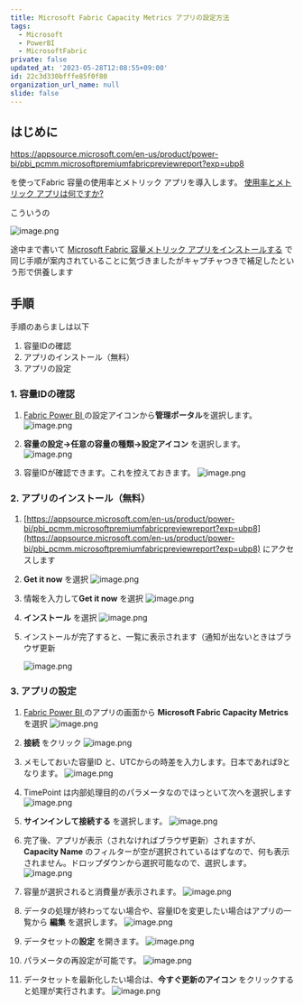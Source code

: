 ```yaml
---
title: Microsoft Fabric Capacity Metrics アプリの設定方法
tags:
  - Microsoft
  - PowerBI
  - MicrosoftFabric
private: false
updated_at: '2023-05-28T12:08:55+09:00'
id: 22c3d330bfffe85f0f80
organization_url_name: null
slide: false
---
```

## はじめに

https://appsource.microsoft.com/en-us/product/power-bi/pbi_pcmm.microsoftpremiumfabricpreviewreport?exp=ubp8

を使ってFabric 容量の使用率とメトリック アプリを導入します。
[使用率とメトリック アプリは何ですか?](https://learn.microsoft.com/ja-jp/fabric/enterprise/metrics-app)

こういうの

![image.png](https://qiita-image-store.s3.ap-northeast-1.amazonaws.com/0/281819/6b08c630-8a2c-78e0-600d-167f49edd179.png)


  
途中まで書いて [Microsoft Fabric 容量メトリック アプリをインストールする](https://learn.microsoft.com/ja-jp/fabric/enterprise/metrics-app-install?tabs=1st) で同じ手順が案内されていることに気づきましたがキャプチャつきで補足したという形で供養します

## 手順

手順のあらましは以下

1. 容量IDの確認
1. アプリのインストール（無料）
1. アプリの設定


### 1. 容量IDの確認

1. [Fabric Power BI ](https://app.fabric.microsoft.com/home?experience=power-bi)の設定アイコンから**管理ポータル**を選択します。
    ![image.png](https://qiita-image-store.s3.ap-northeast-1.amazonaws.com/0/281819/2e3277cd-2911-7fc1-a8b6-160aa103198e.png)

1. **容量の設定→任意の容量の種類→設定アイコン** を選択します。
    ![image.png](https://qiita-image-store.s3.ap-northeast-1.amazonaws.com/0/281819/44a2df90-8e3d-2049-51ce-57a22f1a51f5.png)

1. 容量IDが確認できます。これを控えておきます。
    ![image.png](https://qiita-image-store.s3.ap-northeast-1.amazonaws.com/0/281819/36438d09-bc71-51b1-cef5-53775a26ff90.png)



### 2. アプリのインストール（無料）

1. [https://appsource.microsoft.com/en-us/product/power-bi/pbi_pcmm.microsoftpremiumfabricpreviewreport?exp=ubp8](https://appsource.microsoft.com/en-us/product/power-bi/pbi_pcmm.microsoftpremiumfabricpreviewreport?exp=ubp8) にアクセスします
1. **Get it now** を選択
    ![image.png](https://qiita-image-store.s3.ap-northeast-1.amazonaws.com/0/281819/8e262801-d3bd-036d-12f0-ce555a3eabec.png)

1. 情報を入力して**Get it now** を選択
    ![image.png](https://qiita-image-store.s3.ap-northeast-1.amazonaws.com/0/281819/c129830a-35e9-143f-ca9d-d8d0669e364c.png)

1. **インストール** を選択
    ![image.png](https://qiita-image-store.s3.ap-northeast-1.amazonaws.com/0/281819/49a23d05-1454-4ce5-8dc0-69afff7028a0.png)

1. インストールが完了すると、一覧に表示されます（通知が出ないときはブラウザ更新

    ![image.png](https://qiita-image-store.s3.ap-northeast-1.amazonaws.com/0/281819/4778c9fe-b74a-3d95-a957-73d65b2af7df.png)


### 3. アプリの設定
1. [Fabric Power BI ](https://app.fabric.microsoft.com/home?experience=power-bi)のアプリの画面から **Microsoft Fabric Capacity Metrics** を選択
    ![image.png](https://qiita-image-store.s3.ap-northeast-1.amazonaws.com/0/281819/85e96829-26a4-bb1f-42d8-9a9b10f5f7e6.png)

1. **接続** をクリック
    ![image.png](https://qiita-image-store.s3.ap-northeast-1.amazonaws.com/0/281819/d883946d-be68-f044-72f2-a53acb8b83d7.png)

1. メモしておいた容量ID と、UTCからの時差を入力します。日本であれば9となります。
    ![image.png](https://qiita-image-store.s3.ap-northeast-1.amazonaws.com/0/281819/bd9d3901-e211-4931-7409-7ca6b9a3b41c.png)

1. TimePoint は内部処理目的のパラメータなのでほっといて次へを選択します
    ![image.png](https://qiita-image-store.s3.ap-northeast-1.amazonaws.com/0/281819/5638016d-c615-9699-45dd-a93382e814d0.png)

1. **サインインして接続する** を選択します。
    ![image.png](https://qiita-image-store.s3.ap-northeast-1.amazonaws.com/0/281819/0529376b-a3cf-ce0b-5842-8f1d47b81aaf.png)

1. 完了後、アプリが表示（されなければブラウザ更新）されますが、**Capacity Name** のフィルターが空が選択されているはずなので、何も表示されません。ドロップダウンから選択可能なので、選択します。
    ![image.png](https://qiita-image-store.s3.ap-northeast-1.amazonaws.com/0/281819/88c9038d-0245-181d-fe13-b896abb23636.png)

1. 容量が選択されると消費量が表示されます。
    ![image.png](https://qiita-image-store.s3.ap-northeast-1.amazonaws.com/0/281819/2ef535b1-2c72-e032-002b-7d1665cc2d97.png)

1. データの処理が終わってない場合や、容量IDを変更したい場合はアプリの一覧から **編集** を選択します。
    ![image.png](https://qiita-image-store.s3.ap-northeast-1.amazonaws.com/0/281819/517c953f-9d16-b72b-80f2-4deeccbf6e9b.png)

1. データセットの**設定** を開きます。
    ![image.png](https://qiita-image-store.s3.ap-northeast-1.amazonaws.com/0/281819/78338a4b-22c2-6486-6372-7136cf4b32fe.png)

1. パラメータの再設定が可能です。
    ![image.png](https://qiita-image-store.s3.ap-northeast-1.amazonaws.com/0/281819/49771327-6bb5-0400-2812-d426b95ffd44.png)

1. データセットを最新化したい場合は、**今すぐ更新のアイコン** をクリックすると処理が実行されます。
    ![image.png](https://qiita-image-store.s3.ap-northeast-1.amazonaws.com/0/281819/b7860206-449c-5a51-8474-d06336b4fabe.png)

